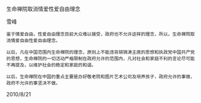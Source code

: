 生命禅院取消情爱性爱自由理念

雪峰

    鉴于情爱自由，性爱自由理念目前大众难以接受，政府也不允许这样的理念，所以，生命禅院取消情爱自由性爱自由理念。

    以后，凡在中国范围内生命禅院的理念，原则上不能违背胡锦涛主席的思想和执政党中国共产党的思想，生命禅院的一切活动严格限制在政府允许的范围内，凡对社会和家庭不利的言论尽可能不再提及，以维护社会的稳定和家庭的和谐。

    以后，生命禅院在中国的重点主要是办好敬老院和图片艺术公司及培养孩子，政府允许的事做，政府不允许的事坚决不做。

2010/8/21



